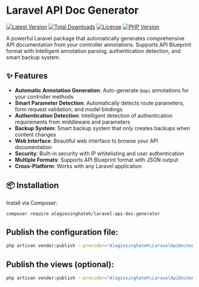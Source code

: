 # Laravel API Doc Generator

[![Latest Version](https://img.shields.io/packagist/v/alagiesinghateh/laravel-api-doc-generator.svg?style=flat-square)](https://packagist.org/packages/alagiesinghateh/laravel-api-doc-generator)
[![Total Downloads](https://img.shields.io/packagist/dt/alagiesinghateh/laravel-api-doc-generator.svg?style=flat-square)](https://packagist.org/packages/alagiesinghateh/laravel-api-doc-generator)
[![License](https://img.shields.io/packagist/l/alagiesinghateh/laravel-api-doc-generator.svg?style=flat-square)](https://packagist.org/packages/alagiesinghateh/laravel-api-doc-generator)
[![PHP Version](https://img.shields.io/packagist/php-v/alagiesinghateh/laravel-api-doc-generator.svg?style=flat-square)](https://packagist.org/packages/alagiesinghateh/laravel-api-doc-generator)

A powerful Laravel package that automatically generates comprehensive API documentation from your controller annotations. Supports API Blueprint format with intelligent annotation parsing, authentication detection, and smart backup system.

## ✨ Features

- **Automatic Annotation Generation**: Auto-generate `@api` annotations for your controller methods
- **Smart Parameter Detection**: Automatically detects route parameters, form request validation, and model bindings
- **Authentication Detection**: Intelligent detection of authentication requirements from middleware and parameters
- **Backup System**: Smart backup system that only creates backups when content changes
- **Web Interface**: Beautiful web interface to browse your API documentation
- **Security**: Built-in security with IP whitelisting and user authentication
- **Multiple Formats**: Supports API Blueprint format with JSON output
- **Cross-Platform**: Works with any Laravel application

## 📦 Installation

Install via Composer:

```bash
composer require alagiesinghateh/laravel-api-doc-generator

```

## Publish the configuration file:

```bash
php artisan vendor:publish --provider="Alagiesinghateh\LaravelApiDocGenerator\LaravelApiDocGeneratorServiceProvider" --tag="config"
```

## Publish the views (optional):

```bash
php artisan vendor:publish --provider="Alagiesinghateh\LaravelApiDocGenerator\LaravelApiDocGeneratorServiceProvider" --tag="views"

```
